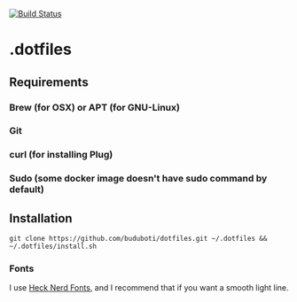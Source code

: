 [![Build Status](https://travis-ci.org/buduboti/dotfiles.svg?branch=master)](https://travis-ci.org/buduboti/dotfiles)

.dotfiles
=========

Requirements
------------

### Brew (for OSX) or APT (for GNU-Linux)

### Git

### curl (for installing Plug)

### Sudo (some docker image doesn't have sudo command by default)

Installation
------------
```
git clone https://github.com/buduboti/dotfiles.git ~/.dotfiles && ~/.dotfiles/install.sh
```
### Fonts

I use [Heck Nerd Fonts](https://github.com/ryanoasis/nerd-fonts/tree/master/patched-fonts/Hack), and I recommend that if you want a smooth light line.
